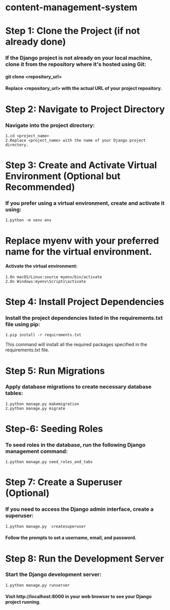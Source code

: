 # content-management-system
# Step 1: Clone the Project (if not already done)
### If the Django project is not already on your local machine, clone it from the repository where it's hosted using Git:

#### git clone <repository_url>
#### Replace <repository_url> with the actual URL of your project repository.

# Step 2: Navigate to Project Directory
### Navigate into the project directory:

    1.cd <project_name>
    2.Replace <project_name> with the name of your Django project directory.

# Step 3: Create and Activate Virtual Environment (Optional but Recommended)
### If you prefer using a virtual environment, create and activate it using:
    1.python -m venv env

# Replace myenv with your preferred name for the virtual environment.
#### Activate the virtual environment:
    1.On macOS/Linux:source myenv/bin/activate
    2.On Windows:myenv\Scripts\activate

# Step 4: Install Project Dependencies
### Install the project dependencies listed in the requirements.txt file using pip:
    1.pip install -r requirements.txt
This command will install all the required packages specified in the requirements.txt file.


# Step 5: Run Migrations
### Apply database migrations to create necessary database tables: 
    1.python manage.py makemigration
    2.python manage.py migrate

# Step-6: Seeding Roles
### To seed roles in the database, run the following Django management command:
    1.python manage.py seed_roles_and_tabs

# Step 7: Create a Superuser (Optional)
### If you need to access the Django admin interface, create a superuser: 
    1.python manage.py  createsuperuser
#### Follow the prompts to set a username, email, and password.

# Step 8: Run the Development Server
### Start the Django development server: 
    1.python manage.py runserver

#### Visit http://localhost:8000 in your web browser to see your Django project running.
